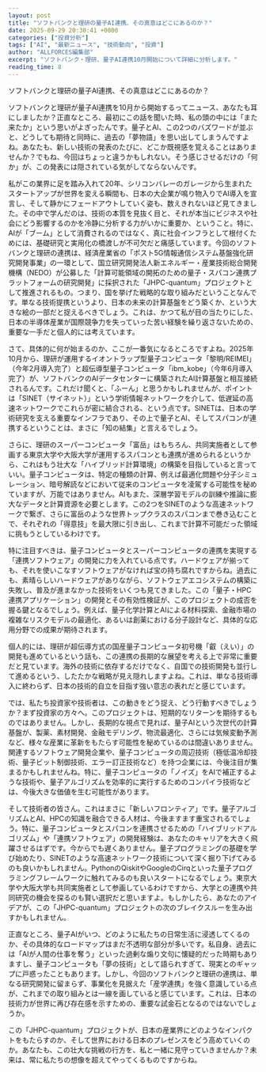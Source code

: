 ```yaml
---
layout: post
title: "ソフトバンクと理研の量子AI連携、その真意はどこにあるのか？"
date: 2025-09-29 20:30:41 +0000
categories: ["投資分析"]
tags: ["AI", "最新ニュース", "技術動向", "投資"]
author: "ALLFORCES編集部"
excerpt: "ソフトバンク・理研、量子AI連携10月開始について詳細に分析します。"
reading_time: 8
---
```


ソフトバンクと理研の量子AI連携、その真意はどこにあるのか？

ソフトバンクと理研が量子AI連携を10月から開始するってニュース、あなたも耳にしましたか？正直なところ、最初にこの話を聞いた時、私の頭の中には「また来たか」という思いがよぎったんです。量子とAI、この2つのバズワードが並ぶと、どうしても期待と同時に、過去の「夢物語」を思い出してしまうんですよね。あなたも、新しい技術の発表のたびに、どこか既視感を覚えることはありませんか？でもね、今回はちょっと違うかもしれない。そう感じさせるだけの「何か」が、この発表には隠されている気がしてならないんです。

私がこの業界に足を踏み入れて20年、シリコンバレーのガレージから生まれたスタートアップが世界を変える瞬間も、日本の大企業が鳴り物入りでAI導入を宣言し、そして静かにフェードアウトしていく姿も、数えきれないほど見てきました。その中で学んだのは、技術の本質を見抜く目と、それが本当にビジネスや社会にどう影響するのかを冷静に分析する力がいかに重要か、ということ。特に、AIが「ブーム」として消費されるのではなく、真に社会インフラとして根付くためには、基礎研究と実用化の橋渡しが不可欠だと痛感しています。今回のソフトバンクと理研の連携は、経済産業省の「ポスト5G情報通信システム基盤強化研究開発事業」の一環として、国立研究開発法人新エネルギー・産業技術総合開発機構（NEDO）が公募した「計算可能領域の開拓のための量子・スパコン連携プラットフォームの研究開発」に採択された「JHPC-quantum」プロジェクトとして推進されるもの。つまり、国を挙げた戦略的な取り組みだということなんです。単なる技術提携というより、日本の未来の計算基盤をどう築くか、という大きな絵の一部だと捉えるべきでしょう。これは、かつて私が目の当たりにした、日本の半導体産業が国際競争力を失っていった苦い経験を繰り返さないための、重要な一手だと個人的には考えています。

さて、具体的に何が始まるのか、ここが一番気になるところですよね。2025年10月から、理研が運用するイオントラップ型量子コンピュータ「黎明/REIMEI」（今年2月導入完了）と超伝導型量子コンピュータ「ibm_kobe」（今年6月導入完了）が、ソフトバンクのAIデータセンターに構築されたAI計算基盤と相互接続されるんです。これだけ聞くと、「ふーん」と思うかもしれませんが、ポイントは「SINET（サイネット）」という学術情報ネットワークを介して、低遅延の高速ネットワークでこれらが密に結合される、という点です。SINETは、日本の学術研究を支える重要なインフラであり、その上で量子とAI、そしてスパコンが連携するということは、まさに「知の結集」と言えるでしょう。

さらに、理研のスーパーコンピュータ「富岳」はもちろん、共同実施者として参画する東京大学や大阪大学が運用するスパコンとも連携が進められるというから、これはもう壮大な「ハイブリッド計算環境」の構築を目指していると言っていい。量子コンピュータは、特定の種類の計算、例えば最適化問題や分子シミュレーション、暗号解読などにおいて従来のコンピュータを凌駕する可能性を秘めていますが、万能ではありません。AIもまた、深層学習モデルの訓練や推論に膨大なデータと計算資源を必要とします。この2つをSINETのような高速ネットワークで繋ぎ、さらに富岳のような世界トップクラスのスパコンまで巻き込むことで、それぞれの「得意技」を最大限に引き出し、これまで計算不可能だった領域に挑もうとしているわけです。

特に注目すべきは、量子コンピュータとスーパーコンピュータの連携を実現する「連携ソフトウェア」の開発に力を入れている点です。ハードウェアが揃っても、それを使いこなすソフトウェアがなければ宝の持ち腐れですからね。過去にも、素晴らしいハードウェアがありながら、ソフトウェアエコシステムの構築に失敗し、普及が進まなかった技術をいくつも見てきました。この「量子・HPC連携アプリケーション」の開発とその有効性検証が、このプロジェクトの成否を握る鍵となるでしょう。例えば、量子化学計算とAIによる材料探索、金融市場の複雑なリスクモデルの最適化、あるいは創薬における分子設計など、具体的な応用分野での成果が期待されます。

個人的には、理研が超伝導方式の国産量子コンピュータ初号機「叡（えい）」の開発も進めているという話も、この連携の長期的な展望を考える上で非常に重要だと見ています。海外の技術に依存するだけでなく、自国での技術開発も並行して進めるという、したたかな戦略が見え隠れしますよね。これは、単なる技術導入に終わらず、日本の技術的自立を目指す強い意志の表れだと感じています。

では、私たち投資家や技術者は、この動きをどう捉え、どう行動すべきでしょうか？まず投資家の方々へ。このプロジェクトは、短期的なリターンを期待するものではありません。しかし、長期的な視点で見れば、量子AIという次世代の計算基盤が、製薬、素材開発、金融モデリング、物流最適化、さらには気候変動予測など、様々な産業に革新をもたらす可能性を秘めているのは間違いありません。関連するソフトウェア開発企業や、量子コンピュータの周辺技術（極低温冷却技術、量子ビット制御技術、エラー訂正技術など）を持つ企業には、今後注目が集まるかもしれませんね。特に、量子コンピュータの「ノイズ」をAIで補正するような技術や、量子アルゴリズムを効率的に実行するためのコンパイラ技術などは、今後大きな価値を生む可能性があります。

そして技術者の皆さん。これはまさに「新しいフロンティア」です。量子アルゴリズムとAI、HPCの知識を融合できる人材は、今後ますます重宝されるでしょう。特に、量子コンピュータとスパコンを連携させるための「ハイブリッドアルゴリズム」や「連携ソフトウェア」の開発経験は、あなたのキャリアを大きく飛躍させるはずです。今からでも遅くありません。量子プログラミングの基礎を学び始めたり、SINETのような高速ネットワーク技術について深く掘り下げてみるのも良いかもしれません。PythonのQiskitやGoogleのCirqといった量子プログラミングフレームワークに触れてみるのも良いスタートになるでしょう。東京大学や大阪大学も共同実施者として参画しているわけですから、大学との連携や共同研究の機会を探るのも賢い選択だと思いますよ。もしかしたら、あなたのアイデアが、この「JHPC-quantum」プロジェクトの次のブレイクスルーを生み出すかもしれません。

正直なところ、量子AIがいつ、どのように私たちの日常生活に浸透してくるのか、その具体的なロードマップはまだ不透明な部分が多いです。私自身、過去には「AIが人間の仕事を奪う」といった過剰な煽り文句に懐疑的だった時期もありますし、量子コンピュータも「夢の技術」として語られすぎて、現実とのギャップに戸惑ったこともあります。しかし、今回のソフトバンクと理研の連携は、単なる研究開発に留まらず、事業化を見据えた「産学連携」を強く意識している点が、これまでの取り組みとは一線を画していると感じています。これは、日本の技術力が世界に再び存在感を示すための、重要な試金石となるのではないでしょうか。

この「JHPC-quantum」プロジェクトが、日本の産業界にどのようなインパクトをもたらすのか、そして世界における日本のプレゼンスをどう高めていくのか。あなたも、この壮大な挑戦の行方を、私と一緒に見守っていきませんか？未来は、常に私たちの想像を超えてやってくるものですからね。

